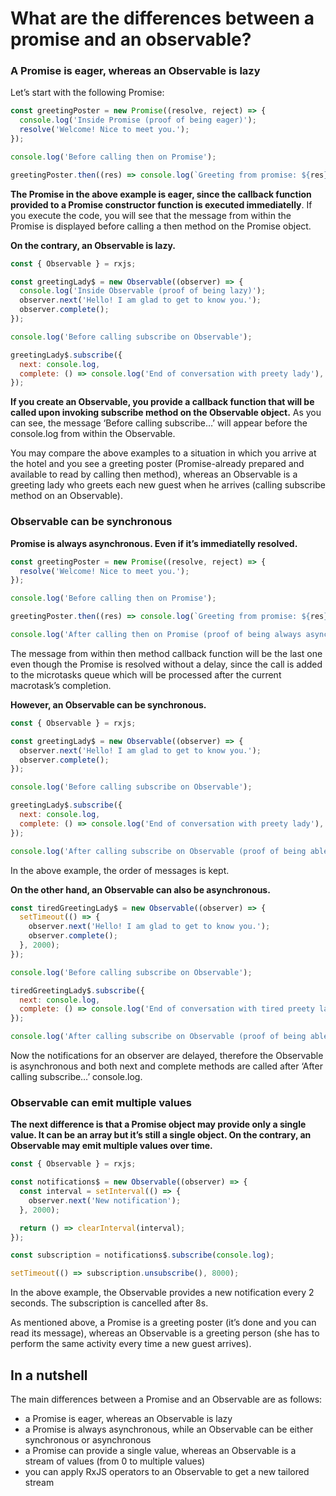 # What are the differences between a promise and an observable?

### A Promise is eager, whereas an Observable is lazy

Let’s start with the following Promise:

```js
const greetingPoster = new Promise((resolve, reject) => {
  console.log('Inside Promise (proof of being eager)');
  resolve('Welcome! Nice to meet you.');
});

console.log('Before calling then on Promise');

greetingPoster.then((res) => console.log(`Greeting from promise: ${res}`));
```

**The Promise in the above example is eager, since the callback function provided to a Promise constructor function is executed immediatelly**. If you execute the code, you will see that the message from within the Promise is displayed before calling a then method on the Promise object.

**On the contrary, an Observable is lazy.**

```js
const { Observable } = rxjs;

const greetingLady$ = new Observable((observer) => {
  console.log('Inside Observable (proof of being lazy)');
  observer.next('Hello! I am glad to get to know you.');
  observer.complete();
});

console.log('Before calling subscribe on Observable');

greetingLady$.subscribe({
  next: console.log,
  complete: () => console.log('End of conversation with preety lady'),
});
```

**If you create an Observable, you provide a callback function that will be called upon invoking subscribe method on the Observable object.** As you can see, the message ‘Before calling subscribe…’ will appear before the console.log from within the Observable.

You may compare the above examples to a situation in which you arrive at the hotel and you see a greeting poster (Promise-already prepared and available to read by calling then method), whereas an Observable is a greeting lady who greets each new guest when he arrives (calling subscribe method on an Observable).

### Observable can be synchronous

**Promise is always asynchronous. Even if it’s immediatelly resolved.**

```js
const greetingPoster = new Promise((resolve, reject) => {
  resolve('Welcome! Nice to meet you.');
});

console.log('Before calling then on Promise');

greetingPoster.then((res) => console.log(`Greeting from promise: ${res}`));

console.log('After calling then on Promise (proof of being always async)');
```

The message from within then method callback function will be the last one even though the Promise is resolved without a delay, since the call is added to the microtasks queue which will be processed after the current macrotask’s completion.

**However, an Observable can be synchronous.**

```js
const { Observable } = rxjs;

const greetingLady$ = new Observable((observer) => {
  observer.next('Hello! I am glad to get to know you.');
  observer.complete();
});

console.log('Before calling subscribe on Observable');

greetingLady$.subscribe({
  next: console.log,
  complete: () => console.log('End of conversation with preety lady'),
});

console.log('After calling subscribe on Observable (proof of being able to execute sync)');
```

In the above example, the order of messages is kept.

**On the other hand, an Observable can also be asynchronous.**

```js
const tiredGreetingLady$ = new Observable((observer) => {
  setTimeout(() => {
    observer.next('Hello! I am glad to get to know you.');
    observer.complete();
  }, 2000);
});

console.log('Before calling subscribe on Observable');

tiredGreetingLady$.subscribe({
  next: console.log,
  complete: () => console.log('End of conversation with tired preety lady'),
});

console.log('After calling subscribe on Observable (proof of being able to execute async)');
```

Now the notifications for an observer are delayed, therefore the Observable is asynchronous and both next and complete methods are called after ‘After calling subscribe…’ console.log.

### Observable can emit multiple values

**The next difference is that a Promise object may provide only a single value. It can be an array but it’s still a single object. On the contrary, an Observable may emit multiple values over time.**

```js
const { Observable } = rxjs;

const notifications$ = new Observable((observer) => {
  const interval = setInterval(() => {
    observer.next('New notification');
  }, 2000);

  return () => clearInterval(interval);
});

const subscription = notifications$.subscribe(console.log);

setTimeout(() => subscription.unsubscribe(), 8000);
```

In the above example, the Observable provides a new notification every 2 seconds. The subscription is cancelled after 8s.

As mentioned above, a Promise is a greeting poster (it’s done and you can read its message), whereas an Observable is a greeting person (she has to perform the same activity every time a new guest arrives).

## In a nutshell

The main differences between a Promise and an Observable are as follows:

- a Promise is eager, whereas an Observable is lazy
- a Promise is always asynchronous, while an Observable can be either synchronous or asynchronous
- a Promise can provide a single value, whereas an Observable is a stream of values (from 0 to multiple values)
- you can apply RxJS operators to an Observable to get a new tailored stream
